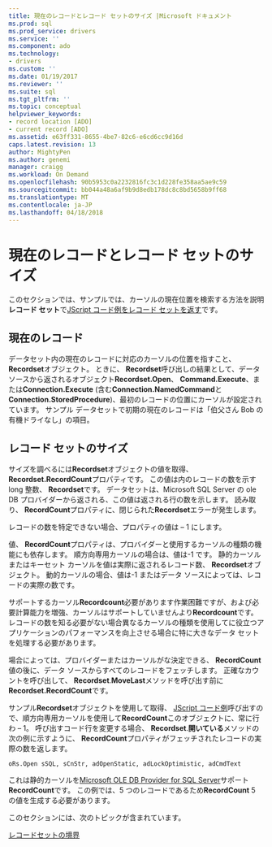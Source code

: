 ```yaml
---
title: 現在のレコードとレコード セットのサイズ |Microsoft ドキュメント
ms.prod: sql
ms.prod_service: drivers
ms.service: ''
ms.component: ado
ms.technology:
- drivers
ms.custom: ''
ms.date: 01/19/2017
ms.reviewer: ''
ms.suite: sql
ms.tgt_pltfrm: ''
ms.topic: conceptual
helpviewer_keywords:
- record location [ADO]
- current record [ADO]
ms.assetid: e63ff331-8655-4be7-82c6-e6cd6cc9d16d
caps.latest.revision: 13
author: MightyPen
ms.author: genemi
manager: craigg
ms.workload: On Demand
ms.openlocfilehash: 90b5953c0a2232816fc3c1d228fe358aa5ae9c59
ms.sourcegitcommit: bb044a48a6af9b9d8edb178dc8c8bd5658b9ff68
ms.translationtype: MT
ms.contentlocale: ja-JP
ms.lasthandoff: 04/18/2018
---
```

# <a name="current-record-and-size-of-recordset"></a>現在のレコードとレコード セットのサイズ
このセクションでは、サンプルでは、カーソルの現在位置を検索する方法を説明**レコード セット**で[JScript コード例をレコード セットを返す](../../../ado/guide/data/jscript-code-example-to-return-a-recordset.md)です。  
  
## <a name="current-record"></a>現在のレコード  
 データセット内の現在のレコードに対応のカーソルの位置を指すこと、 **Recordset**オブジェクト。 ときに、 **Recordset**呼び出しの結果として、データ ソースから返されるオブジェクト**Recordset.Open**、 **Command.Execute**、または**Connection.Execute** (含む**Connection.NamedCommand**と**Connection.StoredProcedure**)、最初のレコードの位置にカーソルが設定されています。 サンプル データセットで初期の現在のレコードは「伯父さん Bob の有機ドライなし」の項目。  
  
## <a name="size-of-recordset"></a>レコード セットのサイズ  
 サイズを調べるには**Recordset**オブジェクトの値を取得、 **Recordset.RecordCount**プロパティです。 この値は内のレコードの数を示す long 整数、 **Recordset**です。 データセットは、Microsoft SQL Server の ole DB プロバイダーから返される、この値は返される行の数を示します。 読み取り、 **RecordCount**プロパティに、閉じられた**Recordset**エラーが発生します。  
  
 レコードの数を特定できない場合、プロパティの値は – 1 にします。  
  
 値、 **RecordCount**プロパティは、プロバイダーと使用するカーソルの種類の機能にも依存します。 順方向専用カーソルの場合は、値は-1 です。 静的カーソルまたはキーセット カーソルを値は実際に返されるレコード数、 **Recordset**オブジェクト。 動的カーソルの場合、値は-1 またはデータ ソースによっては、レコードの実際の数です。  
  
 サポートするカーソル**Recordcount**必要があります作業困難ですが、および必要計算能力を増強、カーソルはサポートしていませんより**Recordcount**です。 レコードの数を知る必要がない場合異なるカーソルの種類を使用してに役立つアプリケーションのパフォーマンスを向上させる場合に特に大きなデータ セットを処理する必要があります。  
  
 場合によっては、プロバイダーまたはカーソルがな決定できる、 **RecordCount**値の後に、データ ソースからすべてのレコードをフェッチします。 正確なカウントを呼び出して、 **Recordset**.**MoveLast**メソッドを呼び出す前に**Recordset.RecordCount**です。  
  
 サンプル**Recordset**オブジェクトを使用して取得、 [JScript コード例](../../../ado/guide/data/jscript-code-example-to-return-a-recordset.md)呼び出すので、順方向専用カーソルを使用して**RecordCount**このオブジェクトに、常に行わ – 1。 呼び出すコード行を変更する場合、 **Recordset**.**開いている**メソッドの次の例に示すように、 **RecordCount**プロパティがフェッチされたレコードの実際の数を返します。  
  
```  
oRs.Open sSQL, sCnStr, adOpenStatic, adLockOptimistic, adCmdText   
```  
  
 これは静的カーソルを[Microsoft OLE DB Provider for SQL Server](../../../ado/guide/appendixes/microsoft-ole-db-provider-for-sql-server.md)サポート**RecordCount**です。 この例では、5 つのレコードであるため**RecordCount** 5 の値を生成する必要があります。  
  
 このセクションには、次のトピックが含まれています。  
  
 [レコードセットの境界](../../../ado/guide/data/boundaries-of-a-recordset.md)
